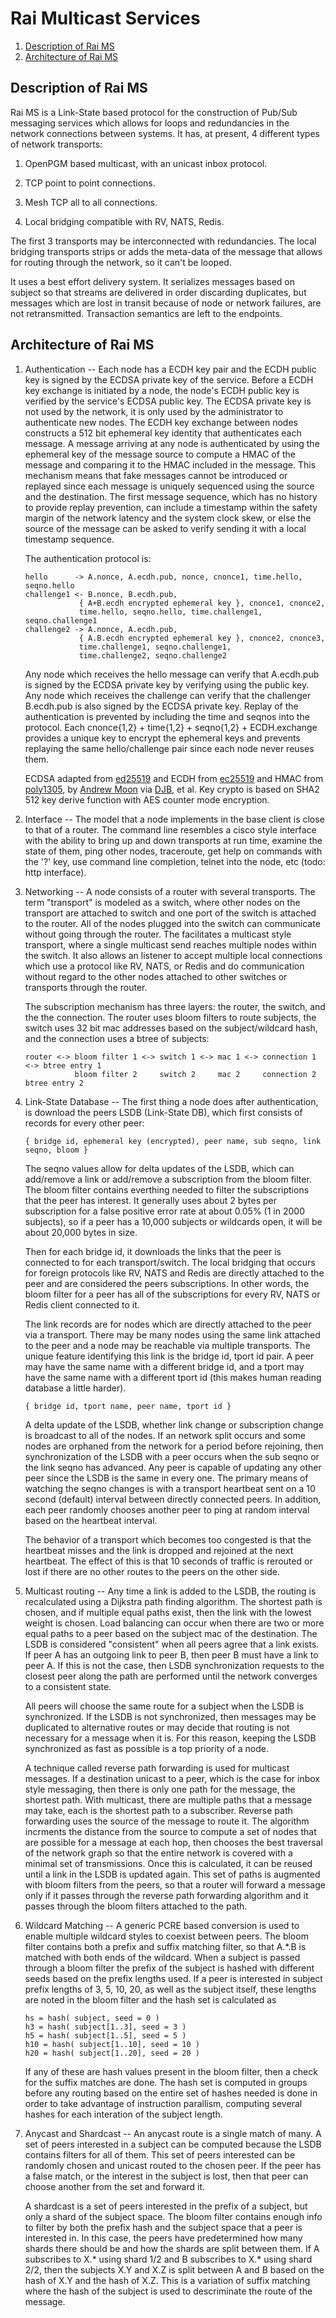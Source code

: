 # Rai Multicast Services

1. [Description of Rai MS](#description-of-rai-ms)
2. [Architecture of Rai MS](#architecture-of-rai-ms)

## Description of Rai MS

Rai MS is a Link-State based protocol for the construction of Pub/Sub messaging
services which allows for loops and redundancies in the network connections
between systems.  It has, at present, 4 different types of network transports:

1. OpenPGM based multicast, with an unicast inbox protocol.

2. TCP point to point connections.

3. Mesh TCP all to all connections.

4. Local bridging compatible with RV, NATS, Redis.

The first 3 transports may be interconnected with redundancies.  The local
bridging transports strips or adds the meta-data of the message that allows for
routing through the network, so it can't be looped.

It uses a best effort delivery system.  It serializes messages based on subject
so that streams are delivered in order discarding duplicates, but messages
which are lost in transit because of node or network failures, are not
retransmitted.  Transaction semantics are left to the endpoints.

## Architecture of Rai MS

1.  Authentication -- Each node has a ECDH key pair and the ECDH public key is
    signed by the ECDSA private key of the service.  Before a ECDH key exchange
    is initiated by a node, the node's ECDH public key is verified by the
    service's ECDSA public key.  The ECDSA private key is not used by the
    network, it is only used by the administrator to authenticate new nodes.
    The ECDH key exchange between nodes constructs a 512 bit ephemeral key
    identity that authenticates each message.  A message arriving at any node
    is authenticated by using the ephemeral key of the message source to
    compute a HMAC of the message and comparing it to the HMAC included in the
    message.  This mechanism means that fake messages cannot be introduced or
    replayed since each message is uniquely sequenced using the source and the
    destination.  The first message sequence, which has no history to provide
    replay prevention, can include a timestamp within the safety margin of the
    network latency and the system clock skew, or else the source of the
    message can be asked to verify sending it with a local timestamp sequence.

    The authentication protocol is:

      ```
      hello      -> A.nonce, A.ecdh.pub, nonce, cnonce1, time.hello, seqno.hello
      challenge1 <- B.nonce, B.ecdh.pub,
                  { A+B.ecdh encrypted ephemeral key }, cnonce1, cnonce2,
                  time.hello, seqno.hello, time.challenge1, seqno.challenge1
      challenge2 -> A.nonce, A.ecdh.pub,
                  { A.B.ecdh encrypted ephemeral key }, cnonce2, cnonce3,
                  time.challenge1, seqno.challenge1,
                  time.challenge2, seqno.challenge2
      ```

    Any node which receives the hello message can verify that A.ecdh.pub is
    signed by the ECDSA private key by verifying using the public key.  Any
    node which receives the challenge can verify that the challenger B.ecdh.pub
    is also signed by the ECDSA private key.  Replay of the authentication is
    prevented by including the time and seqnos into the protocol.  Each
    cnonce{1,2} + time{1,2} + seqno{1,2} + ECDH.exchange provides a unique key
    to encrypt the ephemeral keys and prevents replaying the same
    hello/challenge pair since each node never reuses them.

    ECDSA adapted from [ed25519](https://github.com/floodyberry/ed25519-donna)
    and ECDH from [ec25519](https://github.com/floodyberry/curve25519-donna)
    and HMAC from [poly1305](https://github.com/floodyberry/poly1305-donna), by
    [Andrew Moon](https://github.com/floodyberry) via
    [DJB](https://cr.yp.to/djb.html), et al.  Key crypto is based on SHA2 512
    key derive function with AES counter mode encryption.

2.  Interface -- The model that a node implements in the base client is close
    to that of a router.  The command line resembles a cisco style interface
    with the ability to bring up and down transports at run time, examine the
    state of them, ping other nodes, traceroute, get help on commands with the
    '?' key, use command line completion, telnet into the node, etc (todo: http
    interface).

3.  Networking -- A node consists of a router with several transports.  The
    term "transport" is modeled as a switch, where other nodes on the transport
    are attached to switch and one port of the switch is attached to the
    router.  All of the nodes plugged into the switch can communicate without
    going through the router.  The facilitates a multicast style transport,
    where a single multicast send reaches multiple nodes within the switch.  It
    also allows an listener to accept multiple local connections which use a
    protocol like RV, NATS, or Redis and do communication without regard to the
    other nodes attached to other switches or transports through the router.

    The subscription mechanism has three layers:  the router, the switch, and
    the the connection.  The router uses bloom filters to route subjects, the
    switch uses 32 bit mac addresses based on the subject/wildcard hash, and
    the connection uses a btree of subjects:

      ```
      router <-> bloom filter 1 <-> switch 1 <-> mac 1 <-> connection 1 <-> btree entry 1
                 bloom filter 2     switch 2     mac 2     connection 2     btree entry 2
      ```

4.  Link-State Database -- The first thing a node does after authentication,
    is download the peers LSDB (Link-State DB), which first consists of records
    for every other peer:

      ```
      { bridge id, ephemeral key (encrypted), peer name, sub seqno, link seqno, bloom }
      ```

    The seqno values allow for delta updates of the LSDB, which can add/remove
    a link or add/remove a subscription from the bloom filter.  The bloom
    filter contains everthing needed to filter the subscriptions that the peer
    has interest.  It generally uses about 2 bytes per subscription for a false
    positive error rate at about 0.05% (1 in 2000 subjects), so if a peer has a
    10,000 subjects or wildcards open, it will be about 20,000 bytes in size.

    Then for each bridge id, it downloads the links that the peer is connected
    to for each transport/switch.  The local bridging that occurs for foreign
    protocols like RV, NATS and Redis are directly attached to the peer and are
    considered the peers subscriptions.  In other words, the bloom filter for a
    peer has all of the subscriptions for every RV, NATS or Redis client
    connected to it.

    The link records are for nodes which are directly attached to the peer via
    a transport.  There may be many nodes using the same link attached to the
    peer and a node may be reachable via multiple transports.  The unique
    feature identifying this link is the bridge id, tport id pair.  A peer may
    have the same name with a different bridge id, and a tport may have the
    same name with a different tport id (this makes human reading database
    a little harder).

      ```
      { bridge id, tport name, peer name, tport id }
      ```

    A delta update of the LSDB, whether link change or subscription change is
    broadcast to all of the nodes.  If an network split occurs and some nodes
    are orphaned from the network for a period before rejoining, then
    synchronization of the LSDB with a peer occurs when the sub seqno or the
    link seqno has advanced.  Any peer is capable of updating any other peer
    since the LSDB is the same in every one.  The primary means of watching the
    seqno changes is with a transport heartbeat sent on a 10 second (default)
    interval between directly connected peers.  In addition, each peer randomly
    chooses another peer to ping at random interval based on the heartbeat
    interval.

    The behavior of a transport which becomes too congested is that the
    heartbeat misses and the link is dropped and rejoined at the next
    heartbeat.  The effect of this is that 10 seconds of traffic is rerouted or
    lost if there are no other routes to the peers on the other side.

5.  Multicast routing -- Any time a link is added to the LSDB, the routing is
    recalculated using a Dijkstra path finding algorithm.  The shortest path is
    chosen, and if multiple equal paths exist, then the link with the lowest
    weight is chosen.  Load balancing can occur when there are two or more
    equal paths to a peer based on the subject mac of the destination.  The
    LSDB is considered "consistent" when all peers agree that a link exists.
    If peer A has an outgoing link to peer B, then peer B must have a link to
    peer A.  If this is not the case, then LSDB synchronization requests to the
    closest peer along the path are performed until the network converges to a
    consistent state.

    All peers will choose the same route for a subject when the LSDB is
    synchronized.  If the LSDB is not synchronized, then messages may be
    duplicated to alternative routes or may decide that routing is not
    necessary for a message when it is.  For this reason, keeping the LSDB
    synchronized as fast as possible is a top priority of a node.

    A technique called reverse path forwarding is used for multicast messages.
    If a destination unicast to a peer, which is the case for inbox style
    messaging, then there is only one path for the message, the shortest path.
    With multicast, there are multiple paths that a message may take, each is
    the shortest path to a subscriber.  Reverse path forwarding uses the source
    of the message to route it.  The algorithm incrments the distance from the
    source to compute a set of nodes that are possible for a message at each
    hop, then chooses the best traversal of the network graph so that the
    entire network is covered with a minimal set of transmissions.  Once this
    is calculated, it can be reused until a link in the LSDB is updated again.
    This set of paths is augmented with bloom filters from the peers, so that a
    router will forward a message only if it passes through the reverse path
    forwarding algorithm and it passes through the bloom filters attached to
    the path.

6.  Wildcard Matching -- A generic PCRE based conversion is used to enable
    multiple wildcard styles to coexist between peers.  The bloom filter contains
    both a prefix and suffix matching filter, so that A.*.B is matched with
    both ends of the wildcard.  When a subject is passed through a bloom filter
    the prefix of the subject is hashed with different seeds based on the
    prefix lengths used.  If a peer is interested in subject prefix lengths
    of 3, 5, 10, 20, as well as the subject itself, these lengths are noted
    in the bloom filter and the hash set is calculated as

      ```
      hs = hash( subject, seed = 0 )
      h3 = hash( subject[1..3], seed = 3 )
      h5 = hash( subject[1..5], seed = 5 )
      h10 = hash( subject[1..10], seed = 10 )
      h20 = hash( subject[1..20], seed = 20 )
      ```

    If any of these are hash values present in the bloom filter, then a check
    for the suffix matches are done.  The hash set is computed in groups before
    any routing based on the entire set of hashes needed is done in order to
    take advantage of instruction parallism, computing several hashes for each
    interation of the subject length.

7.  Anycast and Shardcast -- An anycast route is a single match of many.  A
    set of peers interested in a subject can be computed because the LSDB
    contains filters for all of them.  This set of peers interested can be
    randomly chosen and unicast routed to the chosen peer.  If the peer has
    a false match, or the interest in the subject is lost, then that peer
    can choose another from the set and forward it.

    A shardcast is a set of peers interested in the prefix of a subject, but
    only a shard of the subject space.  The bloom filter contains enough info
    to filter by both the prefix hash and the subject space that a peer is
    interested in.  In this case, the peers have predetermined how many shards
    there should be and how the shards are split between them.  If A subscribes
    to X.* using shard 1/2 and B subscribes to X.* using shard 2/2, then the
    subjects X.Y and X.Z is split between A and B based on the hash of X.Y and
    the hash of X.Z.  This is a variation of suffix matching where the hash
    of the subject is used to descriminate the route of the message.
